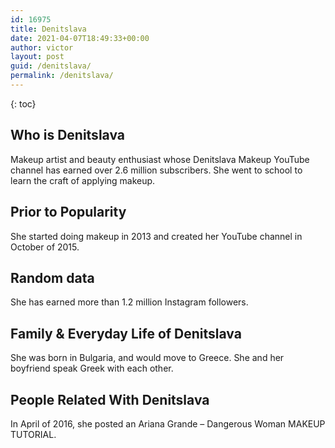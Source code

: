 ```yaml
---
id: 16975
title: Denitslava
date: 2021-04-07T18:49:33+00:00
author: victor
layout: post
guid: /denitslava/
permalink: /denitslava/
---
```



{: toc}


## Who is Denitslava



Makeup artist and beauty enthusiast whose Denitslava Makeup YouTube channel has earned over 2.6 million subscribers. She went to school to learn the craft of applying makeup.

                
                
                
## Prior to Popularity



She started doing makeup in 2013 and created her YouTube channel in October of 2015.

                
                
                
## Random data



She has earned more than 1.2 million Instagram followers.

                
                
                
## Family & Everyday Life of Denitslava



She was born in Bulgaria, and would move to Greece. She and her boyfriend speak Greek with each other.

                
                
                
## People Related With Denitslava



In April of 2016, she posted an Ariana Grande &#8211; Dangerous Woman MAKEUP TUTORIAL.

                
              
            
          
          
          